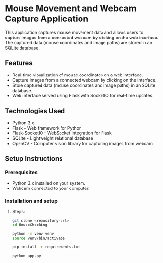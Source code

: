 # Mouse Movement and Webcam Capture Application

This application captures mouse movement data and allows users to capture images from a connected webcam by clicking on the web interface. The captured data (mouse coordinates and image paths) are stored in an SQLite database.

## Features

- Real-time visualization of mouse coordinates on a web interface.
- Capture images from a connected webcam by clicking on the interface.
- Store captured data (mouse coordinates and image paths) in an SQLite database.
- Web interface served using Flask with SocketIO for real-time updates.

## Technologies Used

- Python 3.x
- Flask - Web framework for Python
- Flask-SocketIO - WebSocket integration for Flask
- SQLite - Lightweight relational database
- OpenCV - Computer vision library for capturing images from webcam

## Setup Instructions

### Prerequisites

- Python 3.x installed on your system.
- Webcam connected to your computer.

### Installation and setup

1. Steps:

   ```bash
   git clone <repository-url>
   cd MouseChecking
    ```

   ```bash
   python -m venv venv
   source venv/bin/activate
    ```

   ```bash
   pip install -r requirements.txt
    ```
   
   ```bash
   python app.py
    ```
